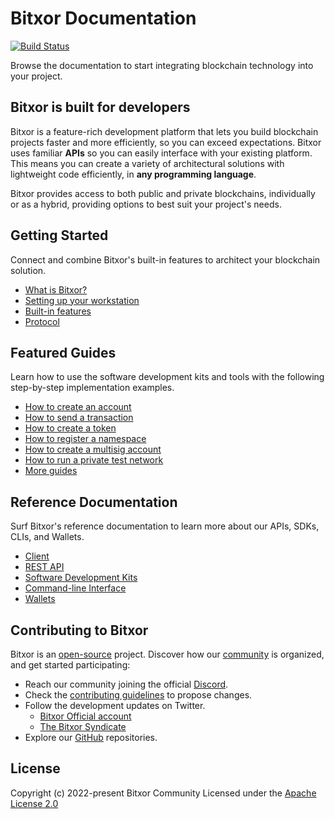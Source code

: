 # Bitxor Documentation

[![Build Status](https://travis-ci.com/bitxorcorp/bitxor-docs.svg?branch=main)](https://travis-ci.com/bitxorcorp/bitxor-docs)

Browse the documentation to start integrating blockchain technology into your project.

## Bitxor is built for developers

Bitxor is a feature-rich development platform that lets you build blockchain projects faster and more efficiently, so you can exceed expectations.
Bitxor uses familiar **APIs** so you can easily interface with your existing platform.
This means you can create a variety of architectural solutions with lightweight code efficiently, in **any programming language**.

Bitxor provides access to both public and private blockchains, individually or as a hybrid, providing options to best suit your project's needs.

## Getting Started

Connect and combine Bitxor's built-in features to architect your blockchain solution.

* [What is Bitxor?](https://docs.bitxor.org/en/getting-started)
* [Setting up your workstation](https://docs.bitxor.org/en/getting-started/setup-workstation.html)
* [Built-in features](https://docs.bitxor.org/en/concepts/overview.html)
* [Protocol](https://docs.bitxor.org/en/concepts/cryptography.html)

## Featured Guides

Learn how to use the software development kits and tools with the following step-by-step implementation examples.

* [How to create an account](https://docs.bitxor.org/en/guides/account/creating-an-account.html)
* [How to send a transaction](https://docs.bitxor.org/en/guides/transfer/sending-a-transfer-transaction.html)
* [How to create a token](https://docs.bitxor.org/en/guides/token/creating-a-token.html)
* [How to register a namespace](https://docs.bitxor.org/en/guides/namespace/registering-a-namespace.html)
* [How to create a multisig account](https://docs.bitxor.org/en/guides/multisig/creating-a-multisig-account.html)
* [How to run a private test network](https://docs.bitxor.org/en/guides/network/creating-a-private-test-net.html)
* [More guides](https://docs.bitxor.org/en/guides/category.html)

## Reference Documentation

Surf Bitxor's reference documentation to learn more about our APIs, SDKs, CLIs, and Wallets.

* [Client](https://docs.bitxor.org/en/server.html)
* [REST API](https://docs.bitxor.org/en/api.html)
* [Software Development Kits](https://docs.bitxor.org/en/sdk.html)
* [Command-line Interface](https://docs.bitxor.org/en/cli.html)
* [Wallets](https://docs.bitxor.org/en/wallets.html)

## Contributing to Bitxor

Bitxor is an [open-source](https://github.com/Bitxor) project.
Discover how our [community](https://github.com/Bitxor/community/) is organized, and get started participating:

* Reach our community joining the official [Discord](https://discord.com/invite/xymcity).
* Check the [contributing guidelines](https://docs.bitxor.org/en/guidelines/suggesting-changes.html) to propose changes.
* Follow the development updates on Twitter.
  * [Bitxor Official account](https://twitter.com/theBitxorchain)
  * [The Bitxor Syndicate](https://twitter.com/BitxorSyndicate)
* Explore our [GitHub](https://github.com/Bitxor) repositories.

## License

Copyright (c) 2022-present Bitxor Community
Licensed under the [Apache License 2.0](https://github.com/bitxorcorp/bitxor-docs/blob/main/LICENSE)

